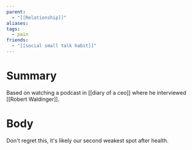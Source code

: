 ```yaml
---
parent:
  - "[[Relationship]]"
aliases: 
tags:
  - pain
friends:
  - "[[social small talk habit]]"
---
```

# Summary 
Based on watching a podcast in [[diary of a ceo]] where he interviewed [[Robert Waldinger]]. 
# Body
Don't regret this, it's likely our second weakest spot after health.
